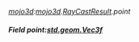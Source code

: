 _[mojo3d](../../modules/mojo3d/mojo3d-module.md):[mojo3d](../../modules/mojo3d/mojo3d-module.md).[RayCastResult](../../modules/mojo3d/mojo3d-raycastresult.md).point_
##### Field point:[std.geom.Vec3f](../../modules/std/std-geom-vec3f.md)
